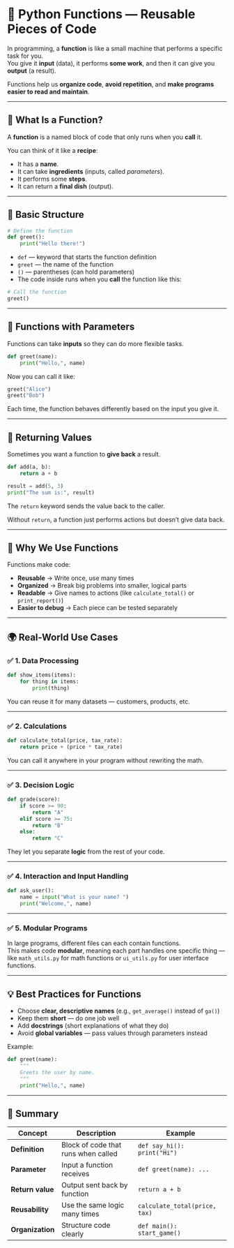# 🧠 Python Functions — Reusable Pieces of Code

In programming, a **function** is like a small machine that performs a specific task for you.  
You give it **input** (data), it performs **some work**, and then it can give you **output** (a result).

Functions help us **organize code**, **avoid repetition**, and **make programs easier to read and maintain**.

---

## 🔹 What Is a Function?

A **function** is a named block of code that only runs when you **call** it.

You can think of it like a **recipe**:
- It has a **name**.
- It can take **ingredients** (inputs, called *parameters*).
- It performs some **steps**.
- It can return a **final dish** (output).

---

## 🧩 Basic Structure

```python
# Define the function
def greet():
    print("Hello there!")
```
- `def` — keyword that starts the function definition  
- `greet` — the name of the function  
- `()` — parentheses (can hold parameters)  
- The code inside runs when you **call** the function like this:
```python
# Call the function
greet()
```
---

## 🧮 Functions with Parameters

Functions can take **inputs** so they can do more flexible tasks.
```python
def greet(name):
    print("Hello,", name)
```
Now you can call it like:
```python
greet("Alice")
greet("Bob")
```
Each time, the function behaves differently based on the input you give it.

---

## 🎁 Returning Values

Sometimes you want a function to **give back** a result.
```python
def add(a, b):
    return a + b

result = add(5, 3)
print("The sum is:", result)
```
The `return` keyword sends the value back to the caller.

Without `return`, a function just performs actions but doesn’t give data back.

---

## 🧱 Why We Use Functions

Functions make code:
- **Reusable** → Write once, use many times  
- **Organized** → Break big problems into smaller, logical parts  
- **Readable** → Give names to actions (like `calculate_total()` or `print_report()`)  
- **Easier to debug** → Each piece can be tested separately  

---

## 🌍 Real-World Use Cases

### ✅ 1. Data Processing
```python
def show_items(items):
    for thing in items:
        print(thing)
```
You can reuse it for many datasets — customers, products, etc.

---

### ✅ 2. Calculations
```python
def calculate_total(price, tax_rate):
    return price + (price * tax_rate)
```
You can call it anywhere in your program without rewriting the math.

---

### ✅ 3. Decision Logic
```python
def grade(score):
    if score >= 90:
        return "A"
    elif score >= 75:
        return "B"
    else:
        return "C"
```
They let you separate **logic** from the rest of your code.

---

### ✅ 4. Interaction and Input Handling
```python
def ask_user():
    name = input("What is your name? ")
    print("Welcome,", name)
```
---

### ✅ 5. Modular Programs

In large programs, different files can each contain functions.  
This makes code **modular**, meaning each part handles one specific thing — like `math_utils.py` for math functions or `ui_utils.py` for user interface functions.

---

## 💡 Best Practices for Functions
- Choose **clear, descriptive names** (e.g., `get_average()` instead of `ga()`)
- Keep them **short** — do one job well  
- Add **docstrings** (short explanations of what they do)  
- Avoid **global variables** — pass values through parameters instead  

Example:
```python
def greet(name):
    """
    Greets the user by name.
    """
    print("Hello,", name)
```
---

## 🧩 Summary

| Concept | Description | Example |
|----------|--------------|----------|
| **Definition** | Block of code that runs when called | `def say_hi(): print("Hi")` |
| **Parameter** | Input a function receives | `def greet(name): ...` |
| **Return value** | Output sent back by function | `return a + b` |
| **Reusability** | Use the same logic many times | `calculate_total(price, tax)` |
| **Organization** | Structure code clearly | `def main(): start_game()` |